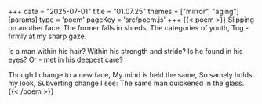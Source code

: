 +++
date = "2025-07-01"
title = "01.07.25"
themes = ["mirror", "aging"]
[params]
  type = 'poem'
  pageKey = 'src/poem.js'
+++
{{< poem >}}
Slipping on another face,
The former falls in shreds,
The categories of youth,
Tug - firmly at my sharp gaze.

Is a man within his hair?
Within his strength and stride?
Is he found in his eyes?
Or - met in his deepest care?

Though I change to a new face,
My mind is held the same,
So samely holds my look,
Subverting change I see:
The same man quickened in the glass.
{{< /poem >}}